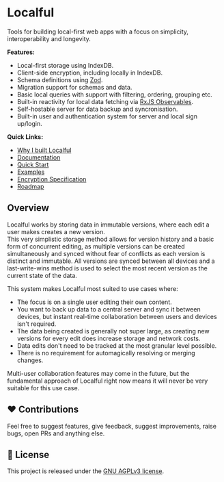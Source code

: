 # Localful
Tools for building local-first web apps with a focus on simplicity, interoperability and longevity.  

**Features:**
- Local-first storage using IndexDB.
- Client-side encryption, including locally in IndexDB.
- Schema definitions using [Zod](https://zod.dev/).
- Migration support for schemas and data.
- Basic local queries with support with filtering, ordering, grouping etc.
- Built-in reactivity for local data fetching via [RxJS Observables](https://rxjs.dev/).
- Self-hostable server for data backup and syncronisation.
- Built-in user and authentication system for server and local sign up/login.

**Quick Links:**
- [Why I built Localful]()
- [Documentation](./docs/README.md)
- [Quick Start](./docs/quick-start.md)
- [Examples](./docs/examples.md)
- [Encryption Specification](./docs/local/encryption/specification.md)
- [Roadmap](./docs/roadmap.md)

## Overview
Localful works by storing data in immutable versions, where each edit a user makes creates a new version.  
This very simplistic storage method allows for version history and a basic form of concurrent editing, as multiple versions can be created simultaneously and synced without fear of conflicts as each version is distinct and immutable. All versions are synced between all devices and a last-write-wins method is used to select the most recent version as the current state of the data.

This system makes Localful most suited to use cases where:
- The focus is on a single user editing their own content.
- You want to back up data to a central server and sync it between devices, but instant real-time collaboration between users and devices isn't required.
- The data being created is generally not super large, as creating new versions for every edit does increase storage and network costs.
- Data edits don't need to be tracked at the most granular level possible.
- There is no requirement for automagically resolving or merging changes.

Multi-user collaboration features may come in the future, but the fundamental approach of Localful right now means it will never be very suitable for this use case.  

## ❤️ Contributions
Feel free to suggest features, give feedback, suggest improvements, raise bugs, open PRs and anything else.

## 📃 License
This project is released under the [GNU AGPLv3 license](LICENSE.txt).
